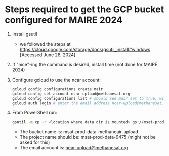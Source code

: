 # Steps required to get the GCP bucket configured for MAIRE 2024

1. Install gsutil
    -  we followed the steps at https://cloud.google.com/storage/docs/gsutil_install#windows [Accessed June 28, 2024]

2. If "nice"-ing the command is desired, install time (not done for MAIRE 2024)

3. Configure gcloud to use the ncar account:
    ```bash
    gcloud config configurations create mair
    gcloud config set account ncar-upload@methanesat.org
    gcloud config configurations list # should see mair set to true, with email near-upload@methanesat.org
    gcloud auth login # enter the email address ncar-upload@methanesat.org and the password sent by Tom Melendez at methanesat
    ```

4. From PowerShell run: 
    ```bash
    gsutil -m cp -r <location where data dir is mounted> gs://msat-prod-data-methaneair-upload
    ```
    
   * The bucket name is: msat-prod-data-methaneair-upload
   * The project name should be: msat-prod-data-9475 (might not be asked for this)
   * The email account is: near-upload@methanesat.org
